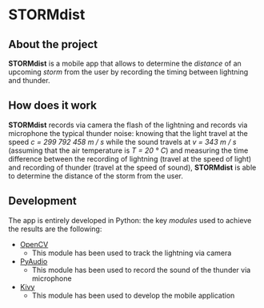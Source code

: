 # STORMdist

## About the project
__STORMdist__ is a mobile app that allows to determine the _distance_ of an upcoming _storm_ from the user by recording the timing between lightning and thunder.  

## How does it work
__STORMdist__ records via camera the flash of the lightning and records via microphone the typical thunder noise: knowing that the light travel at the speed _c = 299 792 458 m / s_ while the sound travels at _v = 343 m / s_ (assuming that the air temperature is _T = 20 ° C_) and measuring the time difference between the recording of lightning (travel at the speed of light) and recording of thunder (travel at the speed of sound), __STORMdist__ is able to determine the distance of the storm from the user.

## Development
The app is entirely developed in Python: the key _modules_ used to achieve the results are the following:
 - [OpenCV](https://opencv.org/)
    - This module has been used to track the lightning via camera
 - [PyAudio](https://pypi.org/project/PyAudio/)
    - This module has been used to record the sound of the thunder via microphone
 - [Kivy](https://kivy.org/)
    - This module has been used to develop the mobile application

## 
 

